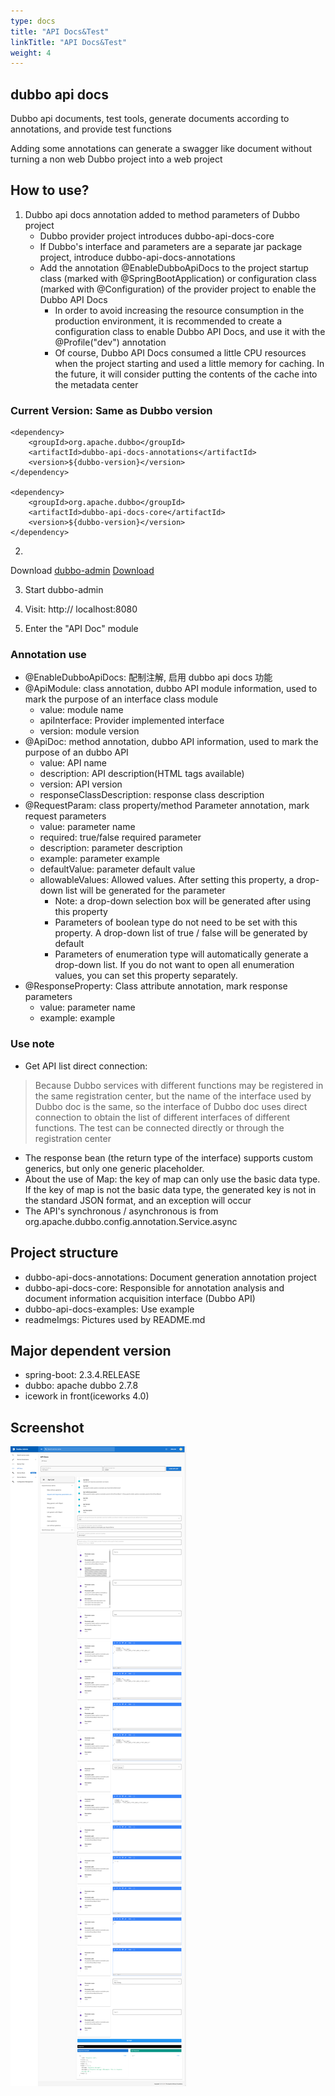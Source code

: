 ```yaml
---
type: docs
title: "API Docs&Test"
linkTitle: "API Docs&Test"
weight: 4
---
```


## dubbo api docs

Dubbo api documents, test tools, generate documents according to annotations, and provide test functions

Adding some annotations can generate a swagger like document without turning a non web Dubbo project into a web project

## How to use?

1. Dubbo api docs annotation added to method parameters of Dubbo project
    * Dubbo provider project introduces dubbo-api-docs-core
    * If Dubbo's interface and parameters are a separate jar package project, introduce dubbo-api-docs-annotations
    * Add the annotation @EnableDubboApiDocs to the project startup class (marked with @SpringBootApplication) 
      or configuration class (marked with @Configuration) of the provider project to enable the Dubbo API Docs
       * In order to avoid increasing the resource consumption in the production environment, it is recommended
         to create a configuration class to enable Dubbo API Docs, and use it with the @Profile("dev") annotation
       * Of course, Dubbo API Docs consumed a little CPU resources when the project starting and used a little 
         memory for caching. In the future, it will consider putting the contents of the cache into the metadata 
         center

### Current Version: Same as Dubbo version

```
<dependency>
    <groupId>org.apache.dubbo</groupId>
    <artifactId>dubbo-api-docs-annotations</artifactId>
    <version>${dubbo-version}</version>
</dependency>

<dependency>
    <groupId>org.apache.dubbo</groupId>
    <artifactId>dubbo-api-docs-core</artifactId>
    <version>${dubbo-version}</version>
</dependency>
```

2.
Download [dubbo-admin](https://github.com/apache/dubbo-admin) [Download](https://github.com/apache/dubbo-admin/releases)

3. Start dubbo-admin

4. Visit: http:// localhost:8080

5. Enter the "API Doc" module

### Annotation use

* @EnableDubboApiDocs: 配制注解, 启用 dubbo api docs 功能
* @ApiModule: class annotation, dubbo API module information, used to mark the purpose of an interface class module
    * value: module name
    * apiInterface: Provider implemented interface
    * version: module version
* @ApiDoc: method annotation, dubbo API information, used to mark the purpose of an dubbo API
    * value: API name
    * description: API description(HTML tags available)
    * version: API version
    * responseClassDescription: response class description
* @RequestParam: class property/method Parameter annotation, mark request parameters
    * value: parameter name
    * required: true/false required parameter
    * description: parameter description
    * example: parameter example
    * defaultValue: parameter default value
    * allowableValues: Allowed values. After setting this property, a drop-down list will be generated for the parameter
        * Note: a drop-down selection box will be generated after using this property
        * Parameters of boolean type do not need to be set with this property. A drop-down list of true / false will be
          generated by default
        * Parameters of enumeration type will automatically generate a drop-down list. If you do not want to open all
          enumeration values, you can set this property separately.
* @ResponseProperty: Class attribute annotation, mark response parameters
    * value: parameter name
    * example: example

### Use note

* Get API list direct connection:

> Because Dubbo services with different functions may be registered in the same registration center,
> but the name of the interface used by Dubbo doc is the same, so the interface of Dubbo doc uses direct connection to obtain the list of different interfaces of different functions.
> The test can be connected directly or through the registration center

* The response bean (the return type of the interface) supports custom generics, but only one generic placeholder.
* About the use of Map: the key of map can only use the basic data type. If the key of map is not the basic data type,
  the generated key is not in the standard JSON format, and an exception will occur
* The API's synchronous / asynchronous is from org.apache.dubbo.config.annotation.Service.async

## Project structure

* dubbo-api-docs-annotations: Document generation annotation project
* dubbo-api-docs-core: Responsible for annotation analysis and document information acquisition interface (Dubbo API)
* dubbo-api-docs-examples: Use example
* readmeImgs: Pictures used by README.md

## Major dependent version

* spring-boot: 2.3.4.RELEASE
* dubbo: apache dubbo 2.7.8
* icework in front(iceworks 4.0)

## Screenshot

![Screenshot](/imgs/admin/dubbo_docs_en.png)
